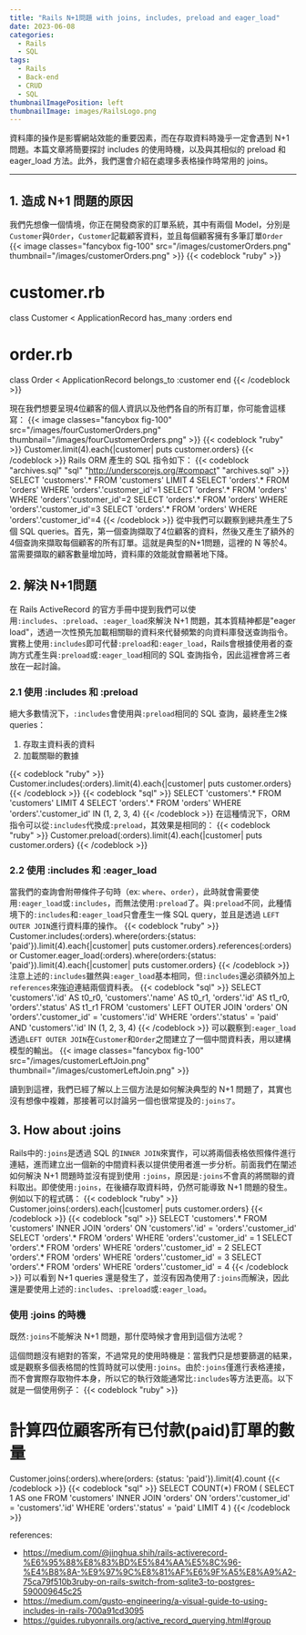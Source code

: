 ```yaml
---
title: "Rails N+1問題 with joins, includes, preload and eager_load"
date: 2023-06-08
categories:
  - Rails
  - SQL
tags:
  - Rails
  - Back-end
  - CRUD
  - SQL
thumbnailImagePosition: left
thumbnailImage: images/RailsLogo.png
---
```

資料庫的操作是影響網站效能的重要因素，而在存取資料時幾乎一定會遇到 N+1 問題。本篇文章將簡要探討 includes 的使用時機，以及與其相似的 preload 和 eager_load 方法。此外，我們還會介紹在處理多表格操作時常用的 joins。
<!--more-->

<!-- {{< toc >}} -->
--- 

## 1. 造成 N+1 問題的原因
我們先想像一個情境，你正在開發商家的訂單系統，其中有兩個 Model，分別是`Customer`與`Order`，`Customer`記載顧客資料，並且每個顧客擁有多筆訂單`Order`
{{< image classes="fancybox fig-100" src="/images/customerOrders.png" thumbnail="/images/customerOrders.png" >}}
{{< codeblock "ruby" >}}
# customer.rb
class Customer < ApplicationRecord
  has_many :orders
end

# order.rb
class Order < ApplicationRecord
  belongs_to :customer
end
{{< /codeblock >}}

現在我們想要呈現4位顧客的個人資訊以及他們各自的所有訂單，你可能會這樣寫：
{{< image classes="fancybox fig-100" src="/images/fourCustomerOrders.png" thumbnail="/images/fourCustomerOrders.png" >}}
{{< codeblock "ruby" >}}
Customer.limit(4).each{|customer| puts customer.orders}
{{< /codeblock >}}
Rails ORM 產生的 SQL 指令如下：
{{< codeblock "archives.sql" "sql" "http://underscorejs.org/#compact" "archives.sql" >}}
SELECT 'customers'.* FROM 'customers' LIMIT 4
SELECT 'orders'.* FROM 'orders' WHERE 'orders'.'customer_id'=1
SELECT 'orders'.* FROM 'orders' WHERE 'orders'.'customer_id'=2
SELECT 'orders'.* FROM 'orders' WHERE 'orders'.'customer_id'=3
SELECT 'orders'.* FROM 'orders' WHERE 'orders'.'customer_id'=4
{{< /codeblock >}}
從中我們可以觀察到總共產生了5個 SQL queries。首先，第一個查詢擷取了4位顧客的資料，然後又產生了額外的4個查詢來擷取每個顧客的所有訂單。這就是典型的N+1問題，這裡的 N 等於4。當需要擷取的顧客數量增加時，資料庫的效能就會顯著地下降。

## 2. 解決 N+1問題
在 Rails ActiveRecord 的官方手冊中提到我們可以使用`:includes`、`:preload`、`:eager_load`來解決 N+1 問題，其本質精神都是"eager load"，透過一次性預先加載相關聯的資料來代替頻繁的向資料庫發送查詢指令。
實務上使用`:includes`即可代替`:preload`和`:eager_load`，Rails會根據使用者的查詢方式產生與`:preload`或`:eager_load`相同的 SQL 查詢指令，因此這裡會將三者放在一起討論。

### 2.1 使用 :includes 和 :preload
絕大多數情況下，`:includes`會使用與`:preload`相同的 SQL 查詢，最終產生2條queries：
1. 存取主資料表的資料 
2. 加載關聯的數據

{{< codeblock "ruby" >}}
Customer.includes(:orders).limit(4).each{|customer| puts customer.orders}
{{< /codeblock >}}
{{< codeblock "sql" >}}
SELECT 'customers'.* FROM 'customers' LIMIT 4
SELECT 'orders'.* FROM 'orders' WHERE 'orders'.'customer_id' IN (1, 2, 3, 4)
{{< /codeblock >}}
在這種情況下，ORM 指令可以從`:includes`代換成`:preload`，其效果是相同的：
{{< codeblock "ruby" >}}
Customer.preload(:orders).limit(4).each{|customer| puts customer.orders}
{{< /codeblock >}}

### 2.2 使用 :includes 和 :eager_load
當我們的查詢會附帶條件子句時（ex: `where`、`order`），此時就會需要使用`:eager_load`或`:includes`，而無法使用`:preload`了。與`:preload`不同，此種情境下的`:includes`和`:eager_load`只會產生一條 SQL query，並且是透過 `LEFT OUTER JOIN`進行資料庫的操作。
{{< codeblock "ruby" >}}
Customer.includes(:orders).where(orders:{status: 'paid'}).limit(4).each{|customer| puts customer.orders}.references(:orders)
or
Customer.eager_load(:orders).where(orders:{status: 'paid'}).limit(4).each{|customer| puts customer.orders}
{{< /codeblock >}}
注意上述的`:includes`雖然與`:eager_load`基本相同，但`:includes`還必須額外加上`references`來強迫連結兩個資料表。
{{< codeblock "sql" >}}
SELECT 'customers'.'id' AS t0_r0, 'customers'.'name' AS t0_r1, 'orders'.'id' AS t1_r0, 'orders'.'status' AS t1_r1 
FROM 'customers' 
LEFT OUTER JOIN 'orders' 
ON 'orders'.'customer_id' = 'customers'.'id' 
WHERE 'orders'.'status' = 'paid' AND 'customers'.'id' IN (1, 2, 3, 4)
{{< /codeblock >}}
可以觀察到`:eager_load`透過`LEFT OUTER JOIN`在`Customer`和`Order`之間建立了一個中間資料表，用以建構模型的輸出。
{{< image classes="fancybox fig-100" src="/images/customerLeftJoin.png" thumbnail="/images/customerLeftJoin.png" >}}

讀到到這裡，我們已經了解以上三個方法是如何解決典型的 N+1 問題了，其實也沒有想像中複雜，那接著可以討論另一個也很常提及的`:joins了`。

## 3. How about :joins
Rails中的`:joins`是透過 SQL 的`INNER JOIN`來實作，可以將兩個表格依照條件進行連結，進而建立出一個新的中間資料表以提供使用者進一步分析。前面我們在闡述如何解決 N+1 問題時並沒有提到使用 `:joins`，原因是`:joins`不會真的將關聯的資料取出。即使使用`:joins`，在後續存取資料時，仍然可能導致 N+1 問題的發生。例如以下的程式碼：
{{< codeblock "ruby" >}}
Customer.joins(:orders).each{|customer| puts customer.orders}
{{< /codeblock >}}
{{< codeblock "sql" >}}
SELECT 'customers'.* FROM 'customers' INNER JOIN 'orders' ON 'customers'.'id' = 'orders'.'customer_id'
SELECT 'orders'.* FROM 'orders' WHERE 'orders'.'customer_id' = 1
SELECT 'orders'.* FROM 'orders' WHERE 'orders'.'customer_id' = 2
SELECT 'orders'.* FROM 'orders' WHERE 'orders'.'customer_id' = 3
SELECT 'orders'.* FROM 'orders' WHERE 'orders'.'customer_id' = 4
{{< /codeblock >}}
可以看到 N+1 queries 還是發生了，並沒有因為使用了`:joins`而解決，因此還是要使用上述的`:includes`、`:preload`或`:eager_load`。
### 使用 :joins 的時機
既然`:joins`不能解決 N+1 問題，那什麼時候才會用到這個方法呢？

這個問題沒有絕對的答案，不過常見的使用時機是：當我們只是想要篩選的結果，或是觀察多個表格間的性質時就可以使用`:joins`。由於`:joins`僅進行表格連接，而不會實際存取物件本身，所以它的執行效能通常比`:includes`等方法更高。以下就是一個使用例子：
{{< codeblock "ruby" >}}
# 計算四位顧客所有已付款(paid)訂單的數量
Customer.joins(:orders).where(orders: {status: 'paid'}).limit(4).count
{{< /codeblock >}}
{{< codeblock "sql" >}}
SELECT COUNT(*)
FROM (
  SELECT 1 AS one 
  FROM 'customers' INNER JOIN 'orders' 
  ON 'orders'.'customer_id' = 'customers'.'id' 
  WHERE 'orders'.'status' = 'paid' LIMIT 4
)
{{< /codeblock >}}

references:
- https://medium.com/@jinghua.shih/rails-activerecord-%E6%95%88%E8%83%BD%E5%84%AA%E5%8C%96-%E4%B8%8A-%E9%97%9C%E8%81%AF%E6%9F%A5%E8%A9%A2-75ca79f510b3ruby-on-rails-switch-from-sqlite3-to-postgres-590009645c25
- https://medium.com/gusto-engineering/a-visual-guide-to-using-includes-in-rails-700a91cd3095
- https://guides.rubyonrails.org/active_record_querying.html#group
